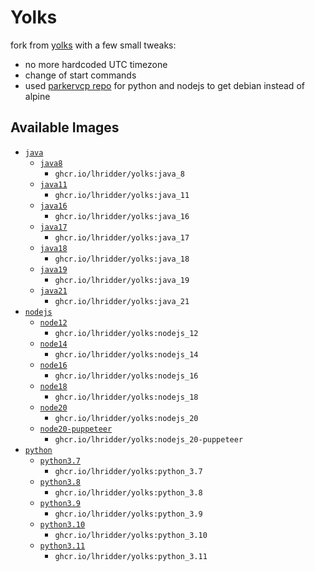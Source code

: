 # Yolks

fork from [yolks](https://github.com/pterodactyl/yolks) with a few small tweaks:
- no more hardcoded UTC timezone
- change of start commands
- used [parkervcp repo](https://github.com/parkervcp/yolks) for python and nodejs to get debian instead of alpine

## Available Images

* [`java`](https://github.com/lhridder/yolks/tree/master/java)
  * [`java8`](https://github.com/lhridder/yolks/tree/master/java/8)
    * `ghcr.io/lhridder/yolks:java_8`
  * [`java11`](https://github.com/lhridder/yolks/tree/master/java/11)
    * `ghcr.io/lhridder/yolks:java_11`
  * [`java16`](https://github.com/lhridder/yolks/tree/master/java/16)
    * `ghcr.io/lhridder/yolks:java_16`
  * [`java17`](https://github.com/lhridder/yolks/tree/master/java/17)
    * `ghcr.io/lhridder/yolks:java_17`
  * [`java18`](https://github.com/lhridder/yolks/tree/master/java/18)
    * `ghcr.io/lhridder/yolks:java_18`
  * [`java19`](https://github.com/lhridder/yolks/tree/master/java/19)
    * `ghcr.io/lhridder/yolks:java_19`
  * [`java21`](https://github.com/lhridder/yolks/tree/master/java/21)
    * `ghcr.io/lhridder/yolks:java_21`
* [`nodejs`](https://github.com/lhridder/yolks/tree/master/nodejs)
  * [`node12`](https://github.com/lhridder/yolks/tree/master/nodejs/12)
    * `ghcr.io/lhridder/yolks:nodejs_12`
  * [`node14`](https://github.com/lhridder/yolks/tree/master/nodejs/14)
    * `ghcr.io/lhridder/yolks:nodejs_14`
  * [`node16`](https://github.com/lhridder/yolks/tree/master/nodejs/16)
    * `ghcr.io/lhridder/yolks:nodejs_16`
  * [`node18`](https://github.com/lhridder/yolks/tree/master/nodejs/18)
    * `ghcr.io/lhridder/yolks:nodejs_18`
  * [`node20`](https://github.com/lhridder/yolks/tree/master/nodejs/20)
    * `ghcr.io/lhridder/yolks:nodejs_20`
  * [`node20-puppeteer`](https://github.com/lhridder/yolks/tree/master/nodejs/20-puppeteer)
    * `ghcr.io/lhridder/yolks:nodejs_20-puppeteer`
* [`python`](https://github.com/lhridder/yolks/tree/master/python)
  * [`python3.7`](https://github.com/lhridder/yolks/tree/master/python/3.7)
    * `ghcr.io/lhridder/yolks:python_3.7`
  * [`python3.8`](https://github.com/lhridder/yolks/tree/master/python/3.8)
    * `ghcr.io/lhridder/yolks:python_3.8`
  * [`python3.9`](https://github.com/lhridder/yolks/tree/master/python/3.9)
    * `ghcr.io/lhridder/yolks:python_3.9`
  * [`python3.10`](https://github.com/lhridder/yolks/tree/master/python/3.10)
    * `ghcr.io/lhridder/yolks:python_3.10`
  * [`python3.11`](https://github.com/lhridder/yolks/tree/master/python/3.11)
    * `ghcr.io/lhridder/yolks:python_3.11`
